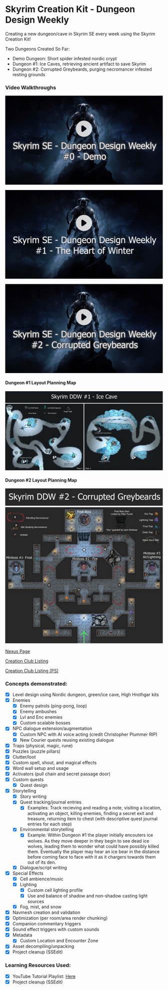 # Skyrim Creation Kit - Dungeon Design Weekly

Creating a new dungeon/cave in Skyrim SE every week using the Skyrim Creation Kit!

Two Dungeons Created So Far:
- Demo Dungeon: Short spider infested nordic crypt
- Dungeon #1: Ice Caves, retrieving ancient artifact to save Skyrim
- Dungeon #2: Corrupted Greybeards, purging necromancer infested resting grounds

### Video Walkthroughs
[![Walkthrough Video of DDW Demo Dungeon](https://github.com/joedmartin/Skyrim-DDW/blob/master/Screenshots/DDWDemoVideoThumbnail.jpg?raw=true)](https://youtu.be/i0f6_9EhuYU)

[![Walkthrough Video of DDW Dungeon #1 - The Heart of Winter](https://github.com/joedmartin/Skyrim-DDW/blob/master/Screenshots/DDWVideo1Thumbnail.jpg?raw=true)](https://youtu.be/CPXUett1wCo)

[![Walkthrough Video of DDW Dungeon #2 - The Corrupted Greybeards](https://github.com/joedmartin/Skyrim-DDW/blob/master/Screenshots/DDWVideo2Thumbnail.jpg?raw=true)](https://youtu.be/HIEfATjrqDo)
#### Dungeon #1 Layout Planning Map
![Dungeon #1 Map](https://github.com/joedmartin/Skyrim-DDW/blob/master/Screenshots/DDW1DungeonMap.jpg?raw=true)
#### Dungeon #2 Layout Planning Map
![Dungeon #2 Map](https://github.com/joedmartin/Skyrim-DDW/blob/master/Screenshots/DDW2DungeonMap.jpg?raw=true)

[Nexus Page](https://www.nexusmods.com/skyrimspecialedition/mods/119713/)

[Creation Club Listing](https://creations.bethesda.net/en/skyrim/details/76240/Dungeon_Design_Weekly___Demo)

[Creation Club Listing (PS)](https://creations.bethesda.net/en/skyrim/details/76237/Dungeon_Design_Weekly___Demo_PS)

### Concepts demonstrated:
- [X] Level design using Nordic dungeon, green/ice cave, High Hrothgar kits
- [X] Enemies
  - [X] Enemy patrols (ping-pong, loop)
  - [X] Enemy ambushes
  - [X] Lvl and Enc enemies
  - [X] Custom scalable bosses
- [X] NPC dialogue extension/augmentation
  - [X] Custom NPC with AI voice acting (credit Christopher Plummer RIP)
  - [X] New Courier quests reusing existing dialogue
- [X] Traps (physical, magic, rune)
- [X] Puzzles (puzzle pillars)
- [X] Clutter/loot
- [X] Custom spell, shout, and magical effects
- [X] Word wall setup and usage
- [X] Activators (pull chain and secret passage door)
- [X] Custom quests
  - [X] Quest design
- [X] Storytelling
  - [X] Story writing
  - [X] Quest tracking/journal entries
    - [X] Examples: Track recieving and reading a note, visiting a location, activating an object, killing enemies, finding a secret exit and treasure, returning item to chest (with descriptive quest journal entries for each step)
  - [X] Environmental storytelling
    - [X] Example: Within Dungeon #1 the player initially encouters ice wolves. As they move deeper in they begin to see dead ice wolves, leading them to wonder what could have possibly killed them. Eventually the player may hear an ice bear in the distance before coming face to face with it as it chargers towards them out of its den.
  - [X] Dialogue/script writing
- [X] Special Effects
  - [X] Cell ambience/music
  - [X] Lighting
    - [X] Custom cell lighting profile
    - [X] Use and balance of shadow and non-shadow casting light sources
  - [X] Fog, mist, and snow
- [X] Navmesh creation and validation
- [X] Optimization (per room/area render chunking)
- [X] Companion commentary triggers
- [X] Sound effect triggers with custom sounds
- [X] Metadata
  - [X] Custom Location and Encounter Zone
- [X] Asset decompiling/unpacking
- [X] Project cleanup (SSEdit)

### Learning Resources Used:
- [X] YouTube Tutorial Playlist: [Here](https://www.youtube.com/playlist?list=PLiZm4YAC3xr4Ov4xX3jU_BuBL95tX4wDI)
- [X] Project cleanup (SSEdit)
